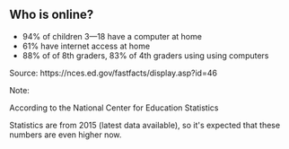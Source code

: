 ## Who is online?

* <!-- .element: class="fragment" data-fragment-index="0" --> 94% of children 3—18 have a computer at home
* <!-- .element: class="fragment" data-fragment-index="1" --> 61% have internet access at home
* <!-- .element: class="fragment" data-fragment-index="2" --> 88% of of 8th graders, 83% of 4th graders using using computers

<!-- .element: class="fragment footnote" data-fragment-index="0" -->Source: https://nces.ed.gov/fastfacts/display.asp?id=46

Note:

According to the National Center for Education Statistics

Statistics are from 2015 (latest data available), so it's expected that these numbers are even higher now.

